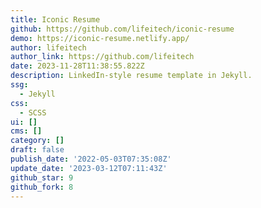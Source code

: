 ```yaml
---
title: Iconic Resume
github: https://github.com/lifeitech/iconic-resume
demo: https://iconic-resume.netlify.app/
author: lifeitech
author_link: https://github.com/lifeitech
date: 2023-11-28T11:38:55.822Z
description: LinkedIn-style resume template in Jekyll.
ssg:
  - Jekyll
css:
  - SCSS
ui: []
cms: []
category: []
draft: false
publish_date: '2022-05-03T07:35:08Z'
update_date: '2023-03-12T07:11:43Z'
github_star: 9
github_fork: 8
---
```

